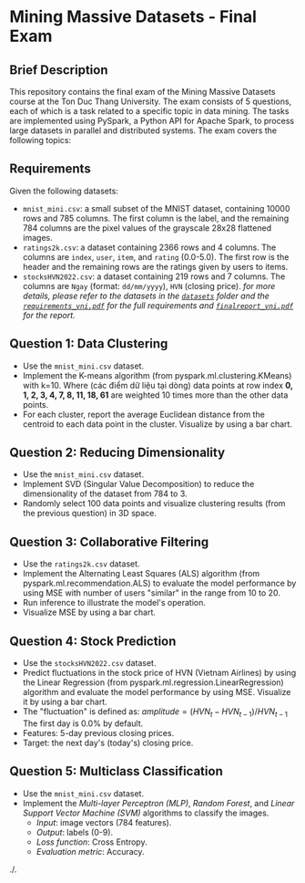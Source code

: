 # Mining Massive Datasets - Final Exam
## Brief Description

This repository contains the final exam of the Mining Massive Datasets course at the Ton Duc Thang University. The exam consists of 5 questions, each of which is a task related to a specific topic in data mining. The tasks are implemented using PySpark, a Python API for Apache Spark, to process large datasets in parallel and distributed systems. The exam covers the following topics:
## Requirements
Given the following datasets:
- `mnist_mini.csv`: a small subset of the MNIST dataset, containing 10000 rows and 785 columns. The first column is the label, and the remaining 784 columns are the pixel values of the grayscale 28x28 flattened images.
- `ratings2k.csv`: a dataset containing 2366 rows and 4 columns. The columns are `index`, `user`, `item`, and `rating` (0.0-5.0). The first row is the header and the remaining rows are the ratings given by users to items.
- `stocksHVN2022.csv`: a dataset containing 219 rows and 7 columns. The columns are `Ngay` (format: `dd/mm/yyyy`), `HVN` (closing price).
*for more details, please refer to the datasets in the [`datasets`](datasets) folder and the [`requirements_vni.pdf`](requirements_vni.pdf) for the full requirements and [`finalreport_vni.pdf`](finalreport_vni.pdf) for the report.*
## Question 1: Data Clustering
- Use the `mnist_mini.csv` dataset.
- Implement the K-means algorithm (from pyspark.ml.clustering.KMeans) with k=10. Where (các điểm dữ liệu tại dòng) data points at row index **0, 1, 2, 3, 4, 7, 8, 11, 18, 61** are weighted 10 times more than the other data points.
- For each cluster, report the average Euclidean distance from the centroid to each data point in the cluster. Visualize by using a bar chart.
## Question 2: Reducing Dimensionality
- Use the `mnist_mini.csv` dataset.
- Implement SVD (Singular Value Decomposition) to reduce the dimensionality of the dataset from 784 to 3.
- Randomly select 100 data points and visualize clustering results (from the previous question) in 3D space.
## Question 3: Collaborative Filtering
- Use the `ratings2k.csv` dataset.
- Implement the Alternating Least Squares (ALS) algorithm (from pyspark.ml.recommendation.ALS) to evaluate the model performance by using MSE with number of users "similar" in the range from 10 to 20.
- Run inference to illustrate the model's operation.
- Visualize MSE by using a bar chart.
## Question 4: Stock Prediction
- Use the `stocksHVN2022.csv` dataset.
- Predict fluctuations in the stock price of HVN (Vietnam Airlines) by using the Linear Regression (from pyspark.ml.regression.LinearRegression) algorithm and evaluate the model performance by using MSE. Visualize it by using a bar chart.
- The "fluctuation" is defined as:
    $amplitude = (HVN_{t} - HVN_{t-1}) / HVN_{t-1}$
    The first day is 0.0% by default.
- Features: 5-day previous closing prices.
- Target: the next day's (today's) closing price.
## Question 5: Multiclass Classification
- Use the `mnist_mini.csv` dataset.
- Implement the *Multi-layer Perceptron (MLP)*, *Random Forest*, and *Linear Support Vector Machine (SVM)* algorithms to classify the images.
   + *Input*: image vectors (784 features).
   + *Output*: labels (0-9).
   + *Loss function*: Cross Entropy.
   + *Evaluation metric*: Accuracy.

./.